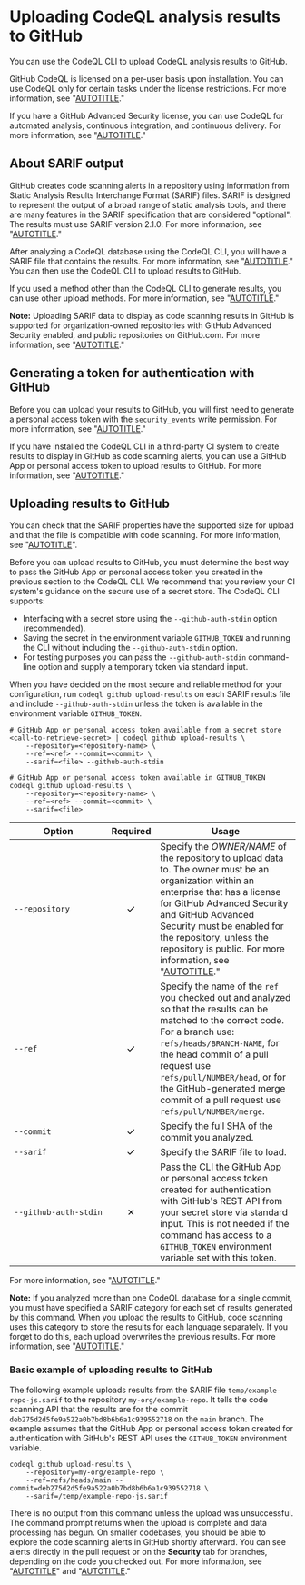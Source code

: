 # Uploading CodeQL analysis results to GitHub

You can use the CodeQL CLI to upload CodeQL analysis results to GitHub.

GitHub CodeQL is licensed on a per-user basis upon installation. You can use CodeQL only for certain tasks under the license restrictions. For more information, see "[AUTOTITLE](/code-security/codeql-cli/using-the-codeql-cli/about-the-codeql-cli#about-the-github-codeql-license)."

If you have a GitHub Advanced Security license, you can use CodeQL for automated analysis, continuous integration, and continuous delivery. For more information, see "[AUTOTITLE](/get-started/learning-about-github/about-github-advanced-security)."

## About SARIF output

GitHub creates code scanning alerts in a repository using information from Static Analysis Results Interchange Format (SARIF) files. SARIF is designed to represent the output of a broad range of static analysis tools, and there are many features in the SARIF specification that are considered "optional". The results must use SARIF version 2.1.0. For more information, see "[AUTOTITLE](/code-security/code-scanning/integrating-with-code-scanning/sarif-support-for-code-scanning)."

After analyzing a CodeQL database using the CodeQL CLI, you will have a SARIF file that contains the results. For more information, see "[AUTOTITLE](/code-security/codeql-cli/getting-started-with-the-codeql-cli/analyzing-your-code-with-codeql-queries)." You can then use the CodeQL CLI to upload results to GitHub.

If you used a method other than the CodeQL CLI to generate results, you can use other upload methods. For more information, see "[AUTOTITLE](/code-security/code-scanning/integrating-with-code-scanning/uploading-a-sarif-file-to-github)."

<div class="ghd-spotlight ghd-spotlight-note border rounded-1 my-3 p-3 f5 color-border-accent-emphasis color-bg-accent">

**Note:** Uploading SARIF data to display as code scanning results in GitHub is supported for organization-owned repositories with GitHub Advanced Security enabled, and public repositories on GitHub.com. For more information, see "[AUTOTITLE](/repositories/managing-your-repositorys-settings-and-features/enabling-features-for-your-repository/managing-security-and-analysis-settings-for-your-repository)."

</div>

## Generating a token for authentication with GitHub

Before you can upload your results to GitHub, you will first need to generate a personal access token with the `security_events` write permission. For more information, see "[AUTOTITLE](/authentication/keeping-your-account-and-data-secure/creating-a-personal-access-token)."

If you have installed the CodeQL CLI in a third-party CI system to create results to display in GitHub as code scanning alerts, you can use a GitHub App or personal access token to upload results to GitHub. For more information, see "[AUTOTITLE](/code-security/code-scanning/integrating-with-code-scanning/using-code-scanning-with-your-existing-ci-system#generating-a-token-for-authentication-with-github)."

## Uploading results to GitHub

You can check that the SARIF properties have the supported size for upload and that the file is compatible with code scanning. For more information, see "[AUTOTITLE](/code-security/code-scanning/integrating-with-code-scanning/sarif-support-for-code-scanning#validating-your-sarif-file)".

Before you can upload results to GitHub, you must determine the best way to pass the GitHub App or personal access token you created in the previous section to the CodeQL CLI. We recommend that you review your CI system's guidance on the secure use of a secret store. The CodeQL CLI supports:

- Interfacing with a secret store using the `--github-auth-stdin` option (recommended).
- Saving the secret in the environment variable `GITHUB_TOKEN` and running the CLI without including the `--github-auth-stdin` option.
- For testing purposes you can pass the `--github-auth-stdin` command-line option and supply a temporary token via standard input.

When you have decided on the most secure and reliable method for your configuration, run `codeql github upload-results` on each SARIF results file and include `--github-auth-stdin` unless the token is available in the environment variable `GITHUB_TOKEN`.

```shell
# GitHub App or personal access token available from a secret store
<call-to-retrieve-secret> | codeql github upload-results \
    --repository=<repository-name> \
    --ref=<ref> --commit=<commit> \
    --sarif=<file> --github-auth-stdin

# GitHub App or personal access token available in GITHUB_TOKEN
codeql github upload-results \
    --repository=<repository-name> \
    --ref=<ref> --commit=<commit> \
    --sarif=<file> 
```

| Option | Required | Usage |
|--------|:--------:|-----|
| <code><span style="white-space: nowrap;">--repository</span></code> | <svg version="1.1" width="16" height="16" viewBox="0 0 16 16" class="octicon octicon-check" aria-label="Required" role="img"><path d="M13.78 4.22a.75.75 0 0 1 0 1.06l-7.25 7.25a.75.75 0 0 1-1.06 0L2.22 9.28a.751.751 0 0 1 .018-1.042.751.751 0 0 1 1.042-.018L6 10.94l6.72-6.72a.75.75 0 0 1 1.06 0Z"></path></svg> | Specify the _OWNER/NAME_ of the repository to upload data to. The owner must be an organization within an enterprise that has a license for GitHub Advanced Security and GitHub Advanced Security must be enabled for the repository, unless the repository is public. For more information, see "[AUTOTITLE](/repositories/managing-your-repositorys-settings-and-features/enabling-features-for-your-repository/managing-security-and-analysis-settings-for-your-repository)."
| <code><span style="white-space: nowrap;">--ref</span></code> | <svg version="1.1" width="16" height="16" viewBox="0 0 16 16" class="octicon octicon-check" aria-label="Required" role="img"><path d="M13.78 4.22a.75.75 0 0 1 0 1.06l-7.25 7.25a.75.75 0 0 1-1.06 0L2.22 9.28a.751.751 0 0 1 .018-1.042.751.751 0 0 1 1.042-.018L6 10.94l6.72-6.72a.75.75 0 0 1 1.06 0Z"></path></svg> | Specify the name of the `ref` you checked out and analyzed so that the results can be matched to the correct code. For a branch use: `refs/heads/BRANCH-NAME`, for the head commit of a pull request use `refs/pull/NUMBER/head`, or for the GitHub-generated merge commit of a pull request use `refs/pull/NUMBER/merge`.
| <code><span style="white-space: nowrap;">--commit</span></code> | <svg version="1.1" width="16" height="16" viewBox="0 0 16 16" class="octicon octicon-check" aria-label="Required" role="img"><path d="M13.78 4.22a.75.75 0 0 1 0 1.06l-7.25 7.25a.75.75 0 0 1-1.06 0L2.22 9.28a.751.751 0 0 1 .018-1.042.751.751 0 0 1 1.042-.018L6 10.94l6.72-6.72a.75.75 0 0 1 1.06 0Z"></path></svg> | Specify the full SHA of the commit you analyzed.
| <code><span style="white-space: nowrap;">--sarif</span></code> | <svg version="1.1" width="16" height="16" viewBox="0 0 16 16" class="octicon octicon-check" aria-label="Required" role="img"><path d="M13.78 4.22a.75.75 0 0 1 0 1.06l-7.25 7.25a.75.75 0 0 1-1.06 0L2.22 9.28a.751.751 0 0 1 .018-1.042.751.751 0 0 1 1.042-.018L6 10.94l6.72-6.72a.75.75 0 0 1 1.06 0Z"></path></svg> | Specify the SARIF file to load.
| <code><span style="white-space: nowrap;">--github-auth-stdin</span></code> | <svg version="1.1" width="16" height="16" viewBox="0 0 16 16" class="octicon octicon-x" aria-label="Optional" role="img"><path d="M3.72 3.72a.75.75 0 0 1 1.06 0L8 6.94l3.22-3.22a.749.749 0 0 1 1.275.326.749.749 0 0 1-.215.734L9.06 8l3.22 3.22a.749.749 0 0 1-.326 1.275.749.749 0 0 1-.734-.215L8 9.06l-3.22 3.22a.751.751 0 0 1-1.042-.018.751.751 0 0 1-.018-1.042L6.94 8 3.72 4.78a.75.75 0 0 1 0-1.06Z"></path></svg>  | Pass the CLI the GitHub App or personal access token created for authentication with GitHub's REST API from your secret store via standard input. This is not needed if the command has access to a `GITHUB_TOKEN` environment variable set with this token.

For more information, see "[AUTOTITLE](/code-security/codeql-cli/codeql-cli-manual/github-upload-results)."

<div class="ghd-spotlight ghd-spotlight-note border rounded-1 my-3 p-3 f5 color-border-accent-emphasis color-bg-accent">

**Note:** If you analyzed more than one CodeQL database for a single commit, you must have specified a SARIF category for each set of results generated by this command. When you upload the results to GitHub, code scanning uses this category to store the results for each language separately. If you forget to do this, each upload overwrites the previous results. For more information, see "[AUTOTITLE](/code-security/codeql-cli/getting-started-with-the-codeql-cli/analyzing-your-code-with-codeql-queries#running-codeql-database-analyze)."

</div>

### Basic example of uploading results to GitHub

The following example uploads results from the SARIF file `temp/example-repo-js.sarif` to the repository `my-org/example-repo`. It tells the code scanning API that the results are for the commit `deb275d2d5fe9a522a0b7bd8b6b6a1c939552718` on the `main` branch. The example assumes that the GitHub App or personal access token created for authentication with GitHub's REST API uses the `GITHUB_TOKEN` environment variable.

```shell
codeql github upload-results \
    --repository=my-org/example-repo \
    --ref=refs/heads/main --commit=deb275d2d5fe9a522a0b7bd8b6b6a1c939552718 \
    --sarif=/temp/example-repo-js.sarif 
```

There is no output from this command unless the upload was unsuccessful. The command prompt returns when the upload is complete and data processing has begun. On smaller codebases, you should be able to explore the code scanning alerts in GitHub shortly afterward. You can see alerts directly in the pull request or on the **Security** tab for branches, depending on the code you checked out. For more information, see "[AUTOTITLE](/code-security/code-scanning/managing-code-scanning-alerts/triaging-code-scanning-alerts-in-pull-requests)" and "[AUTOTITLE](/code-security/code-scanning/managing-code-scanning-alerts/managing-code-scanning-alerts-for-your-repository)."
